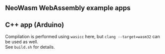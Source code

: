 ## NeoWasm WebAssembly example apps

## C++ app (Arduino)

Compilation is performed using `wasicc` here, but `clang --target=wasm32` can be used as well.  
See `build.sh` for details.
